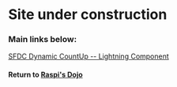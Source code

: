 # Site under construction

### Main links below:
[SFDC Dynamic CountUp -- Lightning Component](/SFDC-Dynamic-CountUp/)

#### Return to [Raspi's Dojo](http://raspisdojo.com)